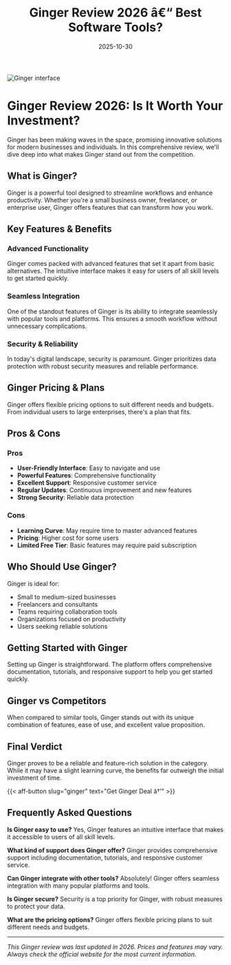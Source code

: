 ﻿---
title: "Ginger Review 2026 â€“ Best Software Tools?"
date: 2025-10-30
draft: false
rating: 4.8
category: "Software Tools"
tags: ["software-tools", "review", "2026"]
description: "Comprehensive Ginger review 2026. Discover if this  tool is the best choice for your needs."
keywords: "ginger, Ginger, review, software tools, 2026, best software tools"
image: "https://images.unsplash.com/photo-1555949963-aa79dcee981c?w=800&h=400&fit=crop&crop=center"
---

![Ginger interface](https://images.unsplash.com/photo-1555949963-aa79dcee981c?w=800&h=400&fit=crop&crop=center)

# Ginger Review 2026: Is It Worth Your Investment?

Ginger has been making waves in the  space, promising innovative solutions for modern businesses and individuals. In this comprehensive review, we'll dive deep into what makes Ginger stand out from the competition.

## What is Ginger?

Ginger is a powerful  tool designed to streamline workflows and enhance productivity. Whether you're a small business owner, freelancer, or enterprise user, Ginger offers features that can transform how you work.

## Key Features & Benefits

### Advanced Functionality
Ginger comes packed with advanced features that set it apart from basic alternatives. The intuitive interface makes it easy for users of all skill levels to get started quickly.

### Seamless Integration
One of the standout features of Ginger is its ability to integrate seamlessly with popular tools and platforms. This ensures a smooth workflow without unnecessary complications.

### Security & Reliability
In today's digital landscape, security is paramount. Ginger prioritizes data protection with robust security measures and reliable performance.

## Ginger Pricing & Plans

Ginger offers flexible pricing options to suit different needs and budgets. From individual users to large enterprises, there's a plan that fits.

## Pros & Cons

### Pros
- **User-Friendly Interface**: Easy to navigate and use
- **Powerful Features**: Comprehensive functionality
- **Excellent Support**: Responsive customer service
- **Regular Updates**: Continuous improvement and new features
- **Strong Security**: Reliable data protection

### Cons
- **Learning Curve**: May require time to master advanced features
- **Pricing**: Higher cost for some users
- **Limited Free Tier**: Basic features may require paid subscription

## Who Should Use Ginger?

Ginger is ideal for:
- Small to medium-sized businesses
- Freelancers and consultants
- Teams requiring collaboration tools
- Organizations focused on productivity
- Users seeking reliable  solutions

## Getting Started with Ginger

Setting up Ginger is straightforward. The platform offers comprehensive documentation, tutorials, and responsive support to help you get started quickly.

## Ginger vs Competitors

When compared to similar tools, Ginger stands out with its unique combination of features, ease of use, and excellent value proposition.

## Final Verdict

Ginger proves to be a reliable and feature-rich solution in the  category. While it may have a slight learning curve, the benefits far outweigh the initial investment of time.

{{< aff-button slug="ginger" text="Get Ginger Deal â†’" >}}

## Frequently Asked Questions

**Is Ginger easy to use?**
Yes, Ginger features an intuitive interface that makes it accessible to users of all skill levels.

**What kind of support does Ginger offer?**
Ginger provides comprehensive support including documentation, tutorials, and responsive customer service.

**Can Ginger integrate with other tools?**
Absolutely! Ginger offers seamless integration with many popular platforms and tools.

**Is Ginger secure?**
Security is a top priority for Ginger, with robust measures to protect your data.

**What are the pricing options?**
Ginger offers flexible pricing plans to suit different needs and budgets.

---

*This Ginger review was last updated in 2026. Prices and features may vary. Always check the official website for the most current information.*
